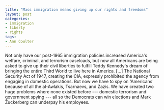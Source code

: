 ```yaml
---
title: "Mass immigration means giving up our rights and freedoms"
layout: post
categories:
- immigration
- liberty
- rights
tags:
- Ann Coulter
---
```


Not only have our post-1965 immigration policies increased America's welfare, criminal, and terrorism caseloads, but now all Americans are being asked to give up their civil liberties to fulfill Teddy Kennedy's dream of bringing the entire Third World to live here in America. \[...\] The National Security Act of 1947, creating the CIA, expressly prohibited the agency from engaging in domestic operations. But now we have to spy on 'Americans' because of all the al-Awlakis, Tsarnaevs, and Zazis. We have created two huge problems where none existed before --- domestic terrorism and government spying --- all so the Democrats can win elections and Mark Zuckerberg can underpay his employees.